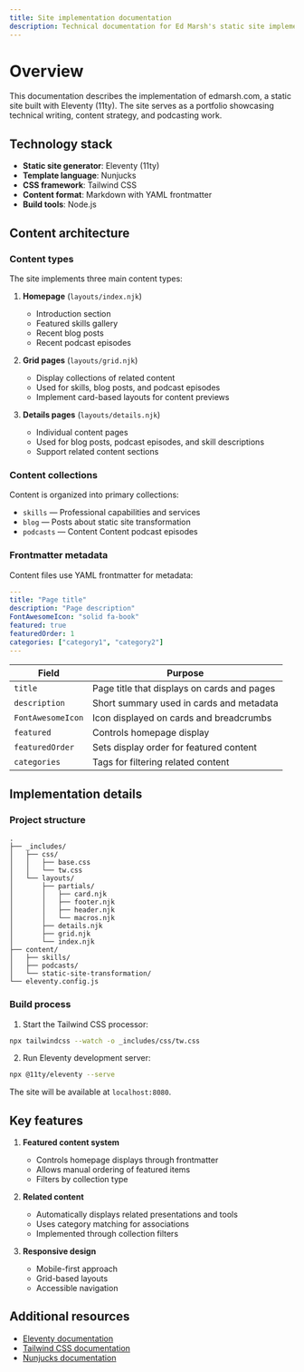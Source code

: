 ```yaml
---
title: Site implementation documentation
description: Technical documentation for Ed Marsh's static site implementation
---
```


# Overview

This documentation describes the implementation of edmarsh.com, a static site built with Eleventy (11ty). The site serves as a portfolio showcasing technical writing, content strategy, and podcasting work.

## Technology stack

- **Static site generator**: Eleventy (11ty)
- **Template language**: Nunjucks
- **CSS framework**: Tailwind CSS
- **Content format**: Markdown with YAML frontmatter
- **Build tools**: Node.js

## Content architecture

### Content types

The site implements three main content types:

1. **Homepage** (`layouts/index.njk`)
   - Introduction section
   - Featured skills gallery
   - Recent blog posts
   - Recent podcast episodes

2. **Grid pages** (`layouts/grid.njk`)
   - Display collections of related content
   - Used for skills, blog posts, and podcast episodes
   - Implement card-based layouts for content previews

3. **Details pages** (`layouts/details.njk`)
   - Individual content pages
   - Used for blog posts, podcast episodes, and skill descriptions
   - Support related content sections

### Content collections

Content is organized into primary collections:

- `skills` &mdash; Professional capabilities and services
- `blog` &mdash; Posts about static site transformation
- `podcasts` &mdash; Content Content podcast episodes

### Frontmatter metadata

Content files use YAML frontmatter for metadata:

```yaml
---
title: "Page title"
description: "Page description"
FontAwesomeIcon: "solid fa-book"
featured: true
featuredOrder: 1
categories: ["category1", "category2"]
---
```

| Field | Purpose |
|-------|---------|
| `title` | Page title that displays on cards and pages |
| `description` | Short summary used in cards and metadata |
| `FontAwesomeIcon` | Icon displayed on cards and breadcrumbs |
| `featured` | Controls homepage display |
| `featuredOrder` | Sets display order for featured content |
| `categories` | Tags for filtering related content |

## Implementation details

### Project structure

```plaintext
.
├── _includes/
│   ├── css/
│   │   ├── base.css
│   │   └── tw.css
│   └── layouts/
│       ├── partials/
│       │   ├── card.njk
│       │   ├── footer.njk
│       │   ├── header.njk
│       │   └── macros.njk
│       ├── details.njk
│       ├── grid.njk
│       └── index.njk
├── content/
│   ├── skills/
│   ├── podcasts/
│   └── static-site-transformation/
└── eleventy.config.js
```

### Build process

1. Start the Tailwind CSS processor:
```bash
npx tailwindcss --watch -o _includes/css/tw.css
```

2. Run Eleventy development server:
```bash
npx @11ty/eleventy --serve
```

The site will be available at `localhost:8080`.

## Key features

1. **Featured content system**
   - Controls homepage displays through frontmatter
   - Allows manual ordering of featured items
   - Filters by collection type

2. **Related content**
   - Automatically displays related presentations and tools
   - Uses category matching for associations
   - Implemented through collection filters

3. **Responsive design**
   - Mobile-first approach
   - Grid-based layouts
   - Accessible navigation

## Additional resources

- [Eleventy documentation](https://www.11ty.dev/docs/)
- [Tailwind CSS documentation](https://tailwindcss.com/docs)
- [Nunjucks documentation](https://mozilla.github.io/nunjucks/)